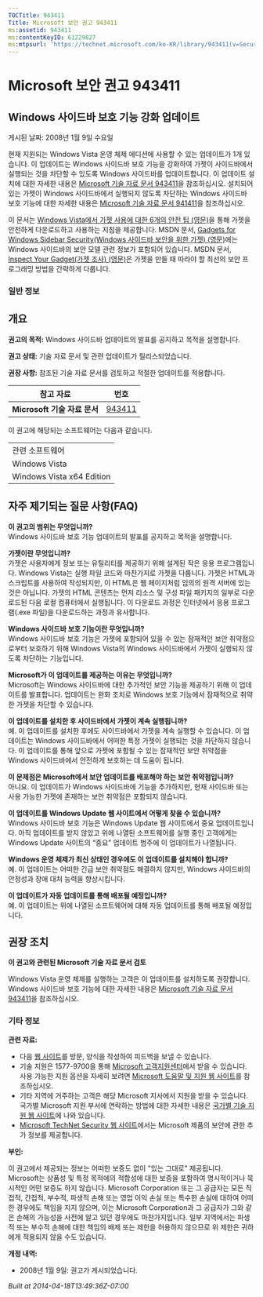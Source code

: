 ```yaml
---
TOCTitle: 943411
Title: Microsoft 보안 권고 943411
ms:assetid: 943411
ms:contentKeyID: 61229827
ms:mtpsurl: 'https://technet.microsoft.com/ko-KR/library/943411(v=Security.10)'
---
```


Microsoft 보안 권고 943411
==========================

Windows 사이드바 보호 기능 강화 업데이트
----------------------------------------

게시된 날짜: 2008년 1월 9일 수요일

현재 지원되는 Windows Vista 운영 체제 에디션에 사용할 수 있는 업데이트가 1개 있습니다. 이 업데이트는 Windows 사이드바 보호 기능을 강화하여 가젯이 사이드바에서 실행되는 것을 차단할 수 있도록 Windows 사이드바를 업데이트합니다. 이 업데이트 설치에 대한 자세한 내용은 [Microsoft 기술 자료 문서 943411](https://support.microsoft.com/kb/943411)을 참조하십시오. 설치되어 있는 가젯이 Windows 사이드바에서 실행되지 않도록 차단하는 Windows 사이드바 보호 기능에 대한 자세한 내용은 [Microsoft 기술 자료 문서 941411](https://support.microsoft.com/kb/941411)을 참조하십시오.

이 문서는 [Windows Vista에서 가젯 사용에 대한 6개의 안전 팁 (영문)](https://www.microsoft.com/protect/yourself/downloads/gadgets.mspx)을 통해 가젯을 안전하게 다운로드하고 사용하는 지침을 제공합니다. MSDN 문서, [Gadgets for Windows Sidebar Security(Windows 사이드바 보안을 위한 가젯) (영문)](https://msdn2.microsoft.com/ko-kr/library/bb508510(en-us).aspx)에는 Windows 사이드바의 보안 모델 관련 정보가 포함되어 있습니다. MSDN 문서, [Inspect Your Gadget(가젯 조사) (영문)](https://msdn2.microsoft.com/ko-kr/library/bb498012.aspx)은 가젯을 만들 때 따라야 할 최선의 보안 프로그래밍 방법을 간략하게 다룹니다.

### 일반 정보

개요
----


**권고의 목적:** Windows 사이드바 업데이트의 발표를 공지하고 목적을 설명합니다.

**권고 상태:** 기술 자료 문서 및 관련 업데이트가 릴리스되었습니다.

**권장 사항:** 참조된 기술 자료 문서를 검토하고 적절한 업데이트를 적용합니다.

| 참고 자료                    | 번호                                             |
|------------------------------|--------------------------------------------------|
| **Microsoft 기술 자료 문서** | [943411](https://support.microsoft.com/kb/943411) |

이 권고에 해당되는 소프트웨어는 다음과 같습니다.

|                           |
|---------------------------|
| 관련 소프트웨어           |
| Windows Vista             |
| Windows Vista x64 Edition |

자주 제기되는 질문 사항(FAQ)
----------------------------


**이 권고의 범위는 무엇입니까?**  
Windows 사이드바 보호 기능 업데이트의 발표를 공지하고 목적을 설명합니다.

**가젯이란 무엇입니까?**  
가젯은 사용자에게 정보 또는 유틸리티를 제공하기 위해 설계된 작은 응용 프로그램입니다. Windows Vista는 실행 파일 코드와 마찬가지로 가젯을 다룹니다. 가젯은 HTML과 스크립트를 사용하여 작성되지만, 이 HTML은 웹 페이지처럼 임의의 원격 서버에 있는 것은 아닙니다. 가젯의 HTML 콘텐츠는 먼저 리소스 및 구성 파일 패키지의 일부로 다운로드된 다음 로컬 컴퓨터에서 실행됩니다. 이 다운로드 과정은 인터넷에서 응용 프로그램(.exe 파일)을 다운로드하는 과정과 유사합니다.

**Windows 사이드바 보호 기능이란 무엇입니까?**  
Windows 사이드바 보호 기능은 가젯에 포함되어 있을 수 있는 잠재적인 보안 취약점으로부터 보호하기 위해 Windows Vista의 Windows 사이드바에서 가젯이 실행되지 않도록 차단하는 기능입니다.

**Microsoft가 이 업데이트를 제공하는 이유는 무엇입니까?**  
Microsoft는 Windows 사이드바에 대한 추가적인 보안 기능을 제공하기 위해 이 업데이트를 발표합니다. 업데이트는 완화 조치로 Windows 보호 기능에서 잠재적으로 취약한 가젯을 차단할 수 있습니다.

**이 업데이트를 설치한 후 사이드바에서 가젯이 계속 실행됩니까?**  
예. 이 업데이트를 설치한 후에도 사이드바에서 가젯을 계속 실행할 수 있습니다. 이 업데이트는 Windows 사이드바에서 어떠한 특정 가젯이 실행되는 것을 차단하지 않습니다. 이 업데이트를 통해 앞으로 가젯에 포함될 수 있는 잠재적인 보안 취약점을 Windows 사이드바에서 안전하게 보호하는 데 도움이 됩니다.

**이 문제점은 Microsoft에서 보안 업데이트를 배포해야 하는 보안 취약점입니까?**  
아니요. 이 업데이트가 Windows 사이드바에 기능을 추가하지만, 현재 사이드바 또는 사용 가능한 가젯에 존재하는 보안 취약점은 포함되지 않습니다.

**이 업데이트를 Windows Update 웹 사이트에서 어떻게 찾을 수 있습니까?**  
Windows 사이드바 보호 기능은 Windows Update 웹 사이트에서 중요 업데이트입니다. 아직 업데이트를 받지 않았고 위에 나열된 소프트웨어를 실행 중인 고객에게는 Windows Update 사이트의 “중요” 업데이트 범주에 이 업데이트가 나열됩니다.

**Windows 운영 체제가 최신 상태인 경우에도 이 업데이트를 설치해야 합니까?**  
예. 이 업데이트는 어떠한 긴급 보안 취약점도 해결하지 않지만, Windows 사이드바의 안정성과 장애 대처 능력을 향상시킵니다.

**이 업데이트가 자동 업데이트를 통해 배포될 예정입니까?**  
예. 이 업데이트는 위에 나열된 소프트웨어에 대해 자동 업데이트를 통해 배포될 예정입니다.

권장 조치
---------


**이 권고와 관련된 Microsoft 기술 자료 문서 검토**

Windows Vista 운영 체제를 실행하는 고객은 이 업데이트를 설치하도록 권장합니다. Windows 사이드바 보호 기능에 대한 자세한 내용은 [Microsoft 기술 자료 문서 943411](https://support.microsoft.com/kb/943411)을 참조하십시오.

### 기타 정보

**관련 자료:**

-   다음 [웹 사이트](https://support.microsoft.com/common/survey.aspx?scid=sw;en;1257&amp;showpage=1&amp;ws=technet&amp;sd=tech)를 방문, 양식을 작성하여 피드백을 보낼 수 있습니다.
-   기술 지원은 1577-9700을 통해 [Microsoft 고객지원센터](https://support.microsoft.com/)에서 받을 수 있습니다. 사용 가능한 지원 옵션을 자세히 보려면 [Microsoft 도움말 및 지원 웹 사이트](https://support.microsoft.com/)를 참조하십시오.
-   기타 지역에 거주하는 고객은 해당 Microsoft 지사에서 지원을 받을 수 있습니다. 국가별 Microsoft 지원 부서에 연락하는 방법에 대한 자세한 내용은 [국가별 기술 지원 웹 사이트](https://support.microsoft.com/common/international.aspx)에 나와 있습니다.
-   [Microsoft TechNet Security 웹 사이트](https://www.microsoft.com/korea/technet/security/default.mspx)에서는 Microsoft 제품의 보안에 관한 추가 정보를 제공합니다.

**부인:**

이 권고에서 제공되는 정보는 어떠한 보증도 없이 "있는 그대로" 제공됩니다. Microsoft는 상품성 및 특정 목적에의 적합성에 대한 보증을 포함하여 명시적이거나 묵시적인 어떤 보증도 하지 않습니다. Microsoft Corporation 또는 그 공급자는 모든 직접적, 간접적, 부수적, 파생적 손해 또는 영업 이익 손실 또는 특수한 손실에 대하여 어떠한 경우에도 책임을 지지 않으며, 이는 Microsoft Corporation과 그 공급자가 그와 같은 손해의 가능성을 사전에 알고 있던 경우에도 마찬가지입니다. 일부 지역에서는 파생적 또는 부수적 손해에 대한 책임의 배제 또는 제한을 허용하지 않으므로 위 제한은 귀하에게 적용되지 않을 수도 있습니다.

**개정 내역:**

-   2008년 1월 9일: 권고가 게시되었습니다.

*Built at 2014-04-18T13:49:36Z-07:00*
